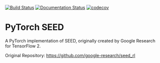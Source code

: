 [![Build Status](https://travis-ci.com/mjanschek/pytorch_seed_rl.svg?token=YDiKaMKpyKq9G4pP8FsY&branch=develop)](https://travis-ci.com/mjanschek/pytorch_seed_rl) 
[![Documentation Status](https://readthedocs.org/projects/pytorch-seed-rl/badge/?version=latest)](https://pytorch-seed-rl.readthedocs.io/en/latest/?badge=latest)
[![codecov](https://codecov.io/gh/mjanschek/pytorch_seed_rl/branch/develop/graph/badge.svg)](https://codecov.io/gh/mjanschek/pytorch_seed_rl)

# PyTorch SEED
A PyTorch implementation of SEED, originally created by Google Research for TensorFlow 2.

Original Repository: https://github.com/google-research/seed_rl
